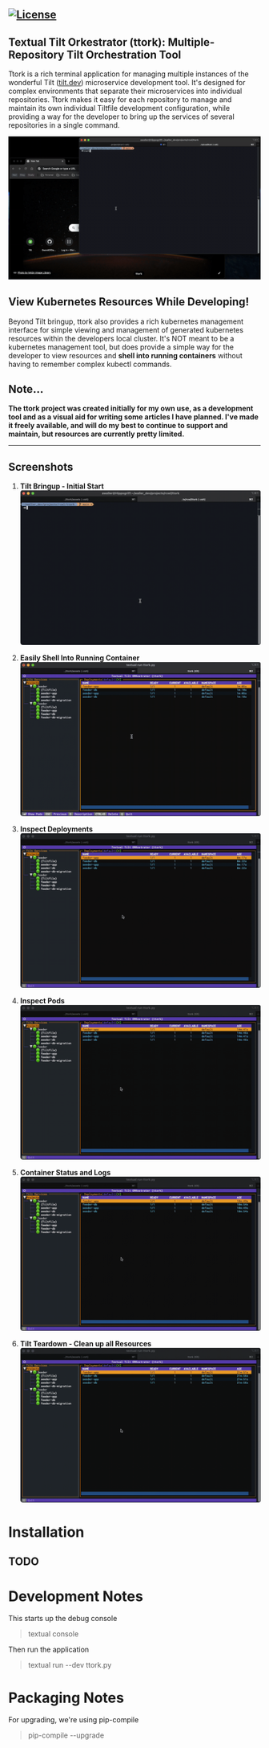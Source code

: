 [![License](https://img.shields.io/badge/License-GPLv3-blue.svg)](http://todogetlink)
---


## Textual Tilt Orkestrator (ttork): Multiple-Repository Tilt Orchestration Tool

Ttork is a rich terminal application for managing multiple instances of the
wonderful Tilt ([tilt.dev](https://tilt.dev)) microservice development tool.
It's designed for complex environments that separate their microservices into
individual repositories. Ttork makes it easy for each repository to manage
and maintain its own individual Tiltfile development configuration, while
providing a way for the developer to bring up the services of several
repositories in a single command.

<img src="assets/tilt-over-1.gif"/>

## View Kubernetes Resources While Developing!

Beyond Tilt bringup, ttork also provides a rich kubernetes management interface
for simple viewing and management of generated kubernetes resources within
the developers local cluster. It's NOT meant to be a kubernetes management
tool, but does provide a simple way for the developer to view resources and
**shell into running containers** without having to remember complex kubectl
commands.


## Note...

**The ttork project was created initially for my own use, as a development tool
and as a visual aid for writing some articles I have planned. I've made it
freely available, and will do my best to continue to support and maintain,
but resources are currently pretty limited.**

---


## Screenshots

1. **Tilt Bringup - Initial Start**
    <img src="assets/tilt-bringup.gif"/>

2. **Easily Shell Into Running Container**
    <img src="assets/shell-into-container.gif"/>

3. **Inspect Deployments**
    <img src="assets/inspect-deployments.gif"/>

4. **Inspect Pods**
    <img src="assets/inspect-pods.gif"/>

5. **Container Status and Logs**
    <img src="assets/inspect-containers.gif"/>

6. **Tilt Teardown - Clean up all Resources**
    <img src="assets/tilt-teardown.gif"/>


# Installation
## TODO

# Development Notes
This starts up the debug console
> textual console

Then run the application
> textual run --dev ttork.py

# Packaging Notes
For upgrading, we're using pip-compile
> pip-compile --upgrade
